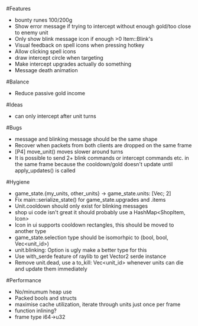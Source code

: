 #Features
 * bounty runes 100/200g
 * Show error message if trying to intercept without enough gold/too close to enemy unit
 * Only show blink message icon if enough >0 Item::Blink's
 * Visual feedback on spell icons when pressing hotkey
 * Allow clicking spell icons
 * draw intercept circle when targeting
 * Make intercept upgrades actually do something
 * Message death animation

#Balance
 * Reduce passive gold income

#Ideas
 * can only intercept after unit turns

#Bugs
 * message and blinking message should be the same shape
 * Recover when packets from both clients are dropped on the same frame
 * [P4] move_unit() moves slower around turns
 * It is possible to send 2+ blink commands or intercept commands etc. in the same frame because the cooldown/gold doesn't update until apply_updates() is called

#Hygiene
 * game_state.{my_units, other_units} -> game_state.units: [Vec<Unit>; 2]
 * Fix main::serialize_state() for game_state.upgrades and .items
 * Unit.cooldown should only exist for blinking messages
 * shop ui code isn't great it should probably use a HashMap<ShopItem, Icon>
 * Icon in ui supports cooldown rectangles, this should be moved to another type
 * game_state.selection type should be isomorhpic to (bool, bool, Vec<unit_id>)
 * unit.blinking: Option<bool> is ugly make a better type for this
 * Use with_serde feature of raylib to get Vector2 serde instance
 * Remove unit.dead, use a to_kill: Vec<unit_id> whenever units can die and update them immediately

#Performance
 * No/minumum heap use
 * Packed bools and structs
 * maximise cache utilization, iterate through units just once per frame
 * function inlining?
 * frame type i64->u32